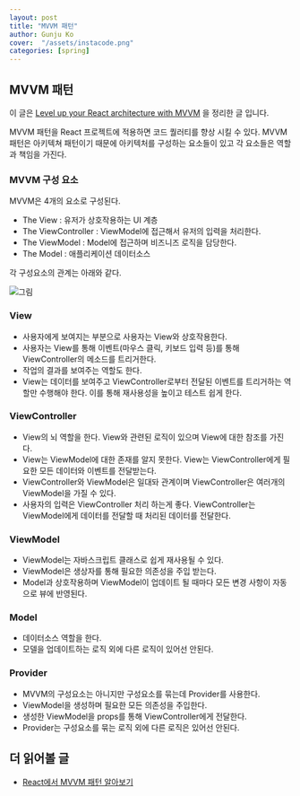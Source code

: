 ```yaml
---
layout: post
title: "MVVM 패턴" 
author: Gunju Ko
cover:  "/assets/instacode.png" 
categories: [spring]
---
```


## MVVM 패턴

이 글은 [Level up your React architecture with MVVM](https://medium.cobeisfresh.com/level-up-your-react-architecture-with-mvvm-a471979e3f21) 을 정리한 글 입니다.

MVVM 패턴을 React 프로젝트에 적용하면 코드 퀄러티를 향상 시킬 수 있다. MVVM 패턴은 아키텍쳐 패턴이기 때문에 아키텍처를 구성하는 요소들이 있고 각 요소들은 역할과 책임을 가진다.

### MVVM 구성 요소

MVVM은 4개의 요소로 구성된다.

* The View : 유저가 상호작용하는 UI 계층
* The ViewController : ViewModel에 접근해서 유저의 입력을 처리한다.
* The ViewModel : Model에 접근하며 비즈니즈 로직을 담당한다.
* The Model : 애플리케이션 데이터소스

각 구성요소의 관계는 아래와 같다.

![그림](https://miro.medium.com/max/1400/1*bK0LyLEHirleo1xcPDUq-w.png)

### View

* 사용자에게 보여지는 부분으로 사용자는 View와 상호작용한다.
* 사용자는 View를 통해 이벤트(마우스 클릭, 키보드 입력 등)를 통해 ViewController의 메소드를 트리거한다.
* 작업의 결과를 보여주는 역할도 한다.
* View는 데이터를 보여주고 ViewController로부터 전달된 이벤트를 트리거하는 역할만 수행해야 한다. 이를 통해 재사용성을 높이고 테스트 쉽게 한다.

### ViewController

* View의 뇌 역할을 한다. View와 관련된 로직이 있으며 View에 대한 참조를 가진다.
* View는 ViewModel에 대한 존재를 알지 못한다. View는 ViewController에게 필요한 모든 데이터와 이벤트를 전달받는다.
* ViewController와 ViewModel은 일대돠 관계이며 ViewController은 여러개의 ViewModel을 가질 수 있다.
* 사용자의 입력은 ViewController 처리 하는게 좋다. ViewController는 ViewModel에게 데이터를 전달할 때 처리된 데이터를 전달한다.

### ViewModel

* ViewModel는 자바스크립트 클래스로 쉽게 재사용될 수 있다.
* ViewModel은 생상자를 통해 필요한 의존성을 주입 받는다. 
* Model과 상호작용하며 ViewModel이 업데이트 될 때마다 모든 변경 사항이 자동으로 뷰에 반영된다.

### Model

* 데이터소스 역할을 한다.
* 모델을 업데이트하는 로직 외에 다른 로직이 있어선 안된다.

### Provider

* MVVM의 구성요소는 아니지만 구성요소를 묶는데 Provider를 사용한다.
* ViewModel을 생성하며 필요한 모든 의존성을 주입한다. 
* 생성한 ViewModel을 props를 통해 ViewController에게 전달한다.
* Provider는 구성요소를 묶는 로직 외에 다른 로직은 있어선 안된다.

## 더 읽어볼 글

* [React에서 MVVM 패턴 알아보기](https://velog.io/@dlrmsghks7/whatismvvmpattern)

